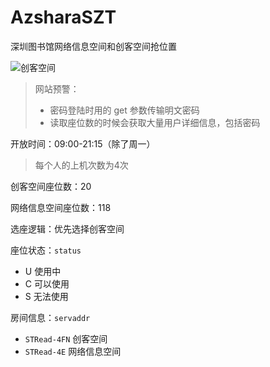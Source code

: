 # AzsharaSZT
深圳图书馆网络信息空间和创客空间抢位置

![创客空间](https://cdn.jsdelivr.net/gh/ybm911/blog_picture/img/image-20220418235632281.png)


> 网站预警：
>
> * 密码登陆时用的 get 参数传输明文密码
> * 读取座位数的时候会获取大量用户详细信息，包括密码

开放时间：09:00-21:15（除了周一）

> 每个人的上机次数为4次

创客空间座位数：20

网络信息空间座位数：118

选座逻辑：优先选择创客空间

座位状态：`status` 

* U 使用中
* C 可以使用
* S 无法使用

房间信息：`servaddr`

* `STRead-4FN` 创客空间
* `STRead-4E` 网络信息空间
